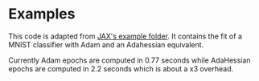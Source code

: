 # Examples

This code is adapted from [JAX's example folder](https://github.com/google/jax/tree/master/examples).
It contains the fit of a MNIST classifier with Adam and an Adahessian equivalent.

Currently Adam epochs are computed in 0.77 seconds while AdaHessian epochs are computed in 2.2 seconds which is about a x3 overhead.
